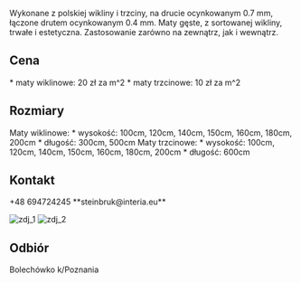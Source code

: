 
Wykonane z polskiej wikliny i trzciny, na drucie ocynkowanym 0.7 mm, łączone drutem ocynkowanym 0.4 mm. Maty gęste, z sortowanej wikliny, trwałe i estetyczna. Zastosowanie zarówno na zewnątrz, jak i wewnątrz. 

<h2>Cena</h2>
* maty wiklinowe: 20 zł za m^2 
* maty trzcinowe: 10 zł za m^2 

<h2>Rozmiary</h2>
Maty wiklinowe:
* wysokość: 100cm, 120cm, 140cm, 150cm, 160cm, 180cm, 200cm
* długość: 300cm, 500cm 
Maty trzcinowe: 
* wysokość: 100cm, 120cm, 140cm, 150cm, 160cm, 180cm, 200cm
* długość: 600cm

<h2>Kontakt</h2>
+48 694724245
**steinbruk@interia.eu**

![zdj_1](https://remigiuszkocjan.github.io/assets/css/pic1.jpeg)
![zdj_2](https://remigiuszkocjan.github.io/assets/css/pic2.jpeg)

<h2>Odbiór</h2>
Bolechówko k/Poznania
